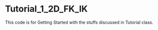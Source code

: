# Tutorial_1_2D_FK_IK
This code is for Getting Started with the stuffs discussed in Tutorial class.
